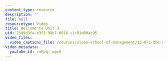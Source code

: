 ```yaml
---
content_type: resource
description: ''
file: null
resourcetype: Video
title: Welcome to Unit 3
uid: 25d9d3fa-e3f1-98b7-0016-c1c91d00ac95
video_files:
  video_captions_file: /courses/sloan-school-of-management/15-071-the-analytics-edge-spring-2017/logistic-regression/welcome-to-unit-3/welcome-to-unit-3-1/ruFpq-_wpc0.vtt
video_metadata:
  youtube_id: ruFpq-_wpc0
---
```

